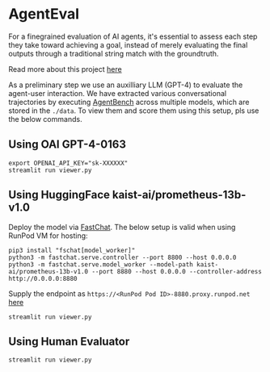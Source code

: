 # AgentEval
For a finegrained evaluation of AI agents, it's essential to assess each step they take toward achieving a goal, instead of merely evaluating the final outputs through a traditional string match with the groundtruth. 

Read more about this project [here](https://docs.google.com/document/d/1iQipPqiORyoUl-3yWkYcCWLHWm0zhNXzQemeUiAyNDI/edit?usp=sharing)

As a preliminary step we use an auxilliary LLM (GPT-4) to evaluate the agent-user interaction. We have extracted various conversational trajectories by executing [AgentBench](https://github.com/THUDM/AgentBench) across multiple models, which are stored in the `./data`. To view them and score them using this setup, pls use the below commands.

## Using OAI GPT-4-0163
```
export OPENAI_API_KEY="sk-XXXXXX"
streamlit run viewer.py
```

## Using HuggingFace kaist-ai/prometheus-13b-v1.0
Deploy the model via [FastChat](https://github.com/lm-sys/FastChat/tree/main). The below setup is valid when using RunPod VM for hosting:
```
pip3 install "fschat[model_worker]"
python3 -m fastchat.serve.controller --port 8800 --host 0.0.0.0
python3 -m fastchat.serve.model_worker --model-path kaist-ai/prometheus-13b-v1.0 --port 8880 --host 0.0.0.0 --controller-address http://0.0.0.0:8880
```

Supply the endpoint as `https://<RunPod Pod ID>-8880.proxy.runpod.net` [here](https://github.com/vijilAI/AgentEval/blob/b483cd1e1a1d30a6ba6da707983ea86499b6d1af/viewer.py#L105)
```
streamlit run viewer.py
```

## Using Human Evaluator
```
streamlit run viewer.py
```
